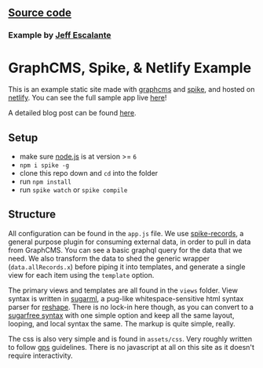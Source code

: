## [Source code](https://github.com/GraphCMS/graphcms-examples/tree/master/spike-vinylbase)

### Example by [Jeff Escalante](https://github.com/jescalan)

# GraphCMS, Spike, & Netlify Example

This is an example static site made with [graphcms](https://graphcms.com/) and [spike](https://spike.cf), and hosted on [netlify](https://netlify.com). You can see the full sample app live [here](https://spike-graphcms.netlify.com/)!

A detailed blog post can be found [here](https://graphcms.com/blog/static-site-generation-using-graphcms-spike-and-netlify).

## Setup

- make sure [node.js](http://nodejs.org) is at version >= `6`
- `npm i spike -g`
- clone this repo down and `cd` into the folder
- run `npm install`
- run `spike watch` or `spike compile`

## Structure

All configuration can be found in the `app.js` file. We use [spike-records](https://github.com/static-dev/spike-records), a general purpose plugin for consuming external data, in order to pull in data from GraphCMS. You can see a basic graphql query for the data that we need. We also transform the data to shed the generic wrapper (`data.allRecords.x`) before piping it into templates, and generate a single view for each item using the `template` option.

The primary views and templates are all found in the `views` folder. View syntax is written in [sugarml](https://github.com/reshape/sugarml), a pug-like whitespace-sensitive html syntax parser for [reshape](https://reshape.ml/). There is no lock-in here though, as you can convert to a [sugarfree syntax](https://github.com/static-dev/spike-tpl-sugarfree) with one simple option and keep all the same layout, looping, and local syntax the same. The markup is quite simple, really.

The css is also very simple and is found in `assets/css`. Very roughly written to follow [gps](https://github.com/jescalan/gps) guidelines. There is no javascript at all on this site as it doesn't require interactivity.
